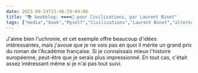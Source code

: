 ```yaml
---
date: 2023-09-24T21:46:59-04:00
title: "📚 bookblog: ❤️❤️❤️❤️🖤 pour Civilizations, par Laurent Binet"
tags: ["media","book","Myself","Civilizations","Laurent Binet","alternate history"]
---
```


J'aime bien l'uchronie, et cet exemple offre beaucoup d'idées intéressantes, mais j'avoue que je ne vois pas en quoi il mérite un grand prix du roman de l'Académie française. Si je connaissais mieux l'histoire européenne, peut-être que je serais plus impressionné. En tout cas, c'était assez intéressant même si je n'ai pas tout suivi.